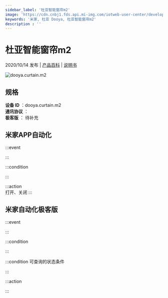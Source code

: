 ```yaml
---
sidebar_label: '杜亚智能窗帘m2'
image: 'https://cdn.cnbj1.fds.api.mi-img.com/iotweb-user-center/developer_1679048833608SEpBW4xY.png?GalaxyAccessKeyId=AKVGLQWBOVIRQ3XLEW&Expires=9223372036854775807&Signature=DSDBUHNmZZpXKSeVHV728HICDwg='
keywords: '米家, 杜亚 Dooya, 杜亚智能窗帘m2'
description : ''
---
```

# 杜亚智能窗帘m2

2020/10/14 发布 | [产品百科](https://home.mi.com/webapp/content/baike/product/index.html?model=dooya.curtain.m2/) | [说明书](https://home.mi.com/views/introduction.html?model=dooya.curtain.m2&region=cn)

![dooya.curtain.m2](https://cdn.cnbj1.fds.api.mi-img.com/iotweb-user-center/developer_1679048833608SEpBW4xY.png?GalaxyAccessKeyId=AKVGLQWBOVIRQ3XLEW&Expires=9223372036854775807&Signature=DSDBUHNmZZpXKSeVHV728HICDwg=)

## 规格  
> 
**设备 ID** ：dooya.curtain.m2  
**通讯协议** ：  
**极客版**  ： 待补充 


## 米家APP自动化  

:::event  

:::

:::condition  

:::

:::action   
打开、关闭
:::

## 米家自动化极客版  

:::event  

:::

:::condition  

:::

:::condition 可查询的状态条件  

:::

:::action  

:::

        
